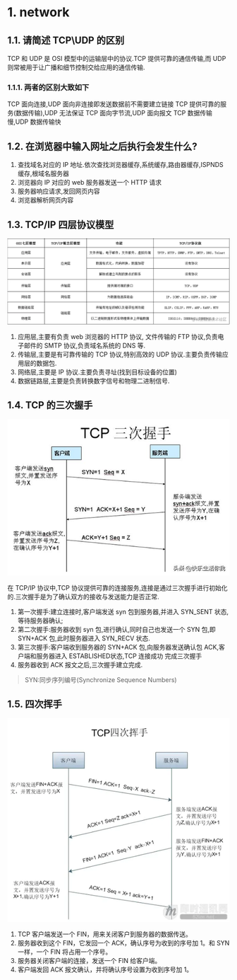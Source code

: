 # 1. network

## 1.1. 请简述 TCP\UDP 的区别

TCP 和 UDP 是 OSI 模型中的运输层中的协议.TCP 提供可靠的通信传输,而 UDP 则常被用于让广播和细节控制交给应用的通信传输.

### 1.1.1. 两者的区别大致如下

TCP 面向连接,UDP 面向非连接即发送数据前不需要建立链接
TCP 提供可靠的服务(数据传输),UDP 无法保证
TCP 面向字节流,UDP 面向报文
TCP 数据传输慢,UDP 数据传输快

## 1.2. 在浏览器中输入网址之后执行会发生什么?

1. 查找域名对应的 IP 地址.依次查找浏览器缓存,系统缓存,路由器缓存,ISPNDS 缓存,根域名服务器
1. 浏览器向 IP 对应的 web 服务器发送一个 HTTP 请求
1. 服务器响应请求,发回网页内容
1. 浏览器解析网页内容

## 1.3. TCP/IP 四层协议模型

![20220405171535](https://raw.githubusercontent.com/kuro-tsuchi/my-picgo/master/md/img/20220405171535.png)

1. 应用层,主要有负责 web 浏览器的 HTTP 协议, 文件传输的 FTP 协议,负责电子邮件的 SMTP 协议,负责域名系统的 DNS 等.
1. 传输层,主要是有可靠传输的 TCP 协议,特别高效的 UDP 协议.主要负责传输应用层的数据包.
1. 网络层,主要是 IP 协议.主要负责寻址(找到目标设备的位置)
1. 数据链路层,主要是负责转换数字信号和物理二进制信号.

## 1.4. TCP 的三次握手

![20220405171855](https://raw.githubusercontent.com/kuro-tsuchi/my-picgo/master/md/img/20220405171855.png)

在 TCP/IP 协议中,TCP 协议提供可靠的连接服务,连接是通过三次握手进行初始化的.三次握手是为了确认双方的接收与发送能力是否正常.

1. 第一次握手:建立连接时,客户端发送 syn 包到服务器,并进入 SYN_SENT 状态,等待服务器确认;
1. 第二次握手:服务器收到 syn 包,进行确认,同时自己也发送一个 SYN 包,即 SYN+ACK 包,此时服务器进入 SYN_RECV 状态.
1. 第三次握手:客户端收到服务器的 SYN+ACK 包,向服务器发送确认包 ACK,客户端和服务器进入 ESTABLISHED状态,TCP 连接成功 完成三次握手
1. 服务器收到 ACK 报文之后,三次握手建立完成.

> SYN:同步序列编号(Synchronize Sequence Numbers)

## 1.5. 四次挥手

![20220405172830](https://raw.githubusercontent.com/kuro-tsuchi/my-picgo/master/md/img/20220405172830.png)

1. TCP 客户端发送一个 FIN，用来关闭客户到服务器的数据传送。
1. 服务器收到这个 FIN，它发回一个 ACK，确认序号为收到的序号加 1。和 SYN 一样，一个 FIN 将占用一个序号。
1. 服务器关闭客户端的连接，发送一个 FIN 给客户端。
1. 客户端发回 ACK 报文确认，并将确认序号设置为收到序号加 1。

